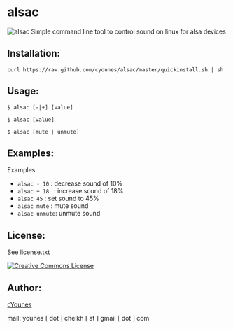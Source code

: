 
alsac
======
![alsac](https://raw.github.com/cyounes/csound/master/csound.png) 
Simple command line tool to control sound on linux for alsa devices

## Installation:

```
curl https://raw.github.com/cyounes/alsac/master/quickinstall.sh | sh 
```

## Usage: 
```
$ alsac [-|+] [value]
```
```
$ alsac [value] 
```
```
$ alsac [mute | unmute]
```

## Examples:
Examples: 
+ `alsac - 10`  : decrease sound of 10% 
+ `alsac + 18 ` : increase sound of 18% 
+ `alsac 45`    : set sound to 45% 
+ `alsac mute`  : mute sound 
+ `alsac unmute`: unmute sound

## License: 
See license.txt

<a rel="license"
href="http://creativecommons.org/licenses/by-nc-sa/3.0/fr/deed.us"><img
alt="Creative Commons License" style="border-width:0"
src="http://i.creativecommons.org/l/by-nc-sa/3.0/fr/88x31.png" /></a>

## Author:

[cYounes](http://cyounes.com) 

mail: younes [ dot ] cheikh [ at ] gmail [ dot ] com 



